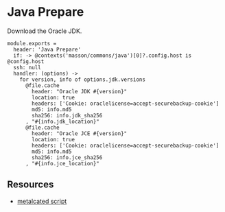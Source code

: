 
# Java Prepare

Download the Oracle JDK.

    module.exports =
      header: 'Java Prepare'
      if: -> @contexts('masson/commons/java')[0]?.config.host is @config.host
      ssh: null
      handler: (options) ->
        for version, info of options.jdk.versions
          @file.cache
            header: "Oracle JDK #{version}"
            location: true
            headers: ['Cookie: oraclelicense=accept-securebackup-cookie']
            md5: info.md5
            sha256: info.jdk_sha256
          , "#{info.jdk_location}"
          @file.cache
            header: "Oracle JCE #{version}"
            location: true
            headers: ['Cookie: oraclelicense=accept-securebackup-cookie']
            md5: info.md5
            sha256: info.jce_sha256
          , "#{info.jce_location}"

## Resources

*   [metalcated script](https://github.com/metalcated/Scripts/blob/master/install_java.sh)
